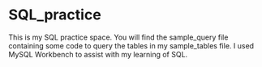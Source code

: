 # SQL_practice
This is my SQL practice space.
You will find the sample_query file containing some code to query the tables in my sample_tables file.
I used MySQL Workbench to assist with my learning of SQL.
